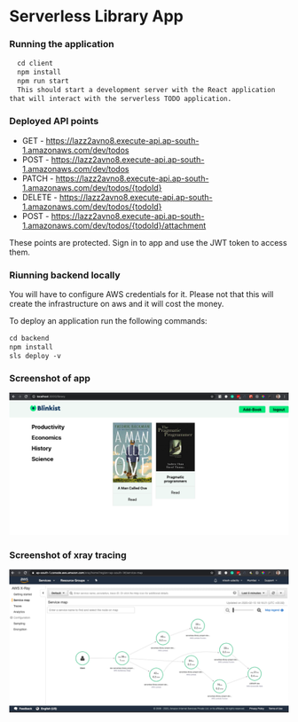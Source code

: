 # Serverless Library App
### Running the application 
```
  cd client
  npm install
  npm run start
  This should start a development server with the React application that will interact with the serverless TODO application.
```

### Deployed API points
 -  GET - https://lazz2avno8.execute-api.ap-south-1.amazonaws.com/dev/todos
 - POST - https://lazz2avno8.execute-api.ap-south-1.amazonaws.com/dev/todos
 - PATCH - https://lazz2avno8.execute-api.ap-south-1.amazonaws.com/dev/todos/{todoId}
 - DELETE - https://lazz2avno8.execute-api.ap-south-1.amazonaws.com/dev/todos/{todoId}
 - POST - https://lazz2avno8.execute-api.ap-south-1.amazonaws.com/dev/todos/{todoId}/attachment

These points are protected. Sign in to app and use the JWT token to access them. 

### Riunning backend locally
You will have to configure AWS credentials for it. Please not that this will create the infrastructure on aws and it will cost the money.

To deploy an application run the following commands:
```
cd backend
npm install
sls deploy -v
```

### Screenshot of app
![screeshot](https://github.com/metanitesh/ServerlessBookLibrary/blob/master/library-app.png "screeshot")

### Screenshot of xray tracing 
![screeshot](https://github.com/metanitesh/ServerlessBookLibrary/blob/master/x-ray.png "screeshot")

